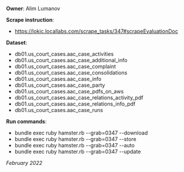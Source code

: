 **Owner**: Alim Lumanov
 
**Scrape instruction**:

* https://lokic.locallabs.com/scrape_tasks/347#scrapeEvaluationDoc

**Dataset**:

* db01.us_court_cases.aac_case_activities
* db01.us_court_cases.aac_case_additional_info
* db01.us_court_cases.aac_case_complaint
* db01.us_court_cases.aac_case_consolidations
* db01.us_court_cases.aac_case_info
* db01.us_court_cases.aac_case_party
* db01.us_court_cases.aac_case_pdfs_on_aws
* db01.us_court_cases.aac_case_relations_activity_pdf
* db01.us_court_cases.aac_case_relations_info_pdf
* db01.us_court_cases.aac_case_runs

**Run commands**:

* bundle exec ruby hamster.rb --grab=0347 --download
* bundle exec ruby hamster.rb --grab=0347 --store
* bundle exec ruby hamster.rb --grab=0347 --auto
* bundle exec ruby hamster.rb --grab=0347 --update

_February 2022_
